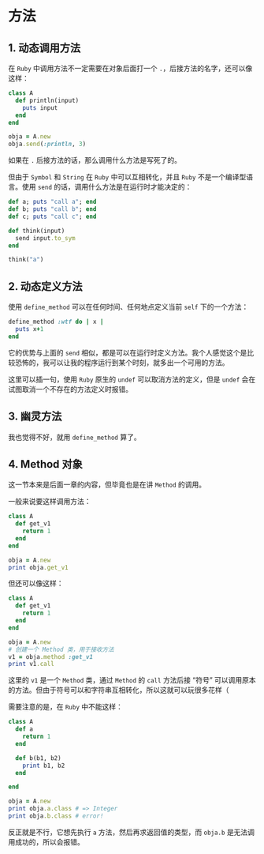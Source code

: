 # 方法

## 1. 动态调用方法

在 `Ruby` 中调用方法不一定需要在对象后面打一个 `.`，后接方法的名字，还可以像这样：

```ruby
class A
  def println(input)
    puts input
  end
end

obja = A.new
obja.send(:println, 3)
```

如果在 `.` 后接方法的话，那么调用什么方法是写死了的。

但由于 `Symbol` 和 `String` 在 `Ruby` 中可以互相转化，并且 `Ruby` 不是一个编译型语言。使用 `send` 的话，调用什么方法是在运行时才能决定的：

```ruby
def a; puts "call a"; end
def b; puts "call b"; end
def c; puts "call c"; end

def think(input)
  send input.to_sym
end

think("a")
```

## 2. 动态定义方法

使用 `define_method` 可以在任何时间、任何地点定义当前 `self` 下的一个方法：

```ruby
define_method :wtf do | x |
  puts x+1
end
```

它的优势与上面的 `send` 相似，都是可以在运行时定义方法。我个人感觉这个是比较恐怖的，我可以让我的程序运行到某个时刻，就多出一个可用的方法。

这里可以插一句，使用 `Ruby` 原生的 `undef` 可以取消方法的定义，但是 `undef` 会在试图取消一个不存在的方法定义时报错。

## 3. 幽灵方法

我也觉得不好，就用 `define_method` 算了。

## 4. Method 对象

这一节本来是后面一章的内容，但毕竟也是在讲 `Method` 的调用。

一般来说要这样调用方法：

```ruby
class A
  def get_v1
    return 1
  end
end

obja = A.new
print obja.get_v1
```

但还可以像这样：

```ruby
class A
  def get_v1
    return 1
  end
end

obja = A.new
# 创建一个 Method 类，用于接收方法
v1 = obja.method :get_v1
print v1.call
```

这里的 `v1` 是一个 `Method` 类，通过 `Method` 的 `call` 方法后接 “符号” 可以调用原本的方法。但由于符号可以和字符串互相转化，所以这就可以玩很多花样（

需要注意的是，在 `Ruby` 中不能这样：

```ruby
class A
  def a
    return 1
  end

  def b(b1, b2)
    print b1, b2
  end

end

obja = A.new
print obja.a.class # => Integer
print obja.b.class # error!
```

反正就是不行，它想先执行 `a` 方法，然后再求返回值的类型，而 `obja.b` 是无法调用成功的，所以会报错。

